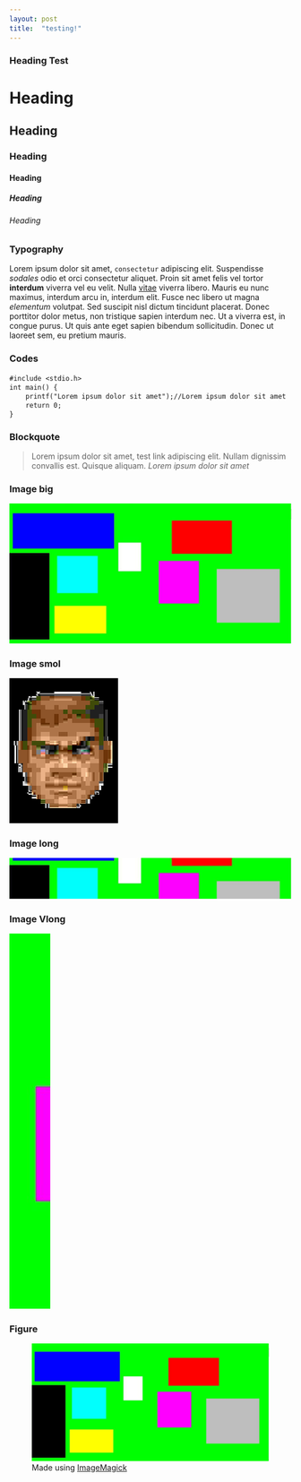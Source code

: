 ```yaml
---
layout: post
title:  "testing!"
---
```

### Heading Test
# Heading
## Heading
### Heading
#### Heading
##### Heading
###### Heading

### Typography
Lorem ipsum dolor sit amet, `consectetur` adipiscing elit. Suspendisse *sodales* odio et orci consectetur aliquet. Proin sit amet felis vel tortor **interdum** viverra vel eu velit. Nulla <u>vitae</u> viverra libero. Mauris eu nunc maximus, interdum arcu in, interdum elit. Fusce nec libero ut magna <i>elementum</i> volutpat. Sed suscipit nisl dictum tincidunt placerat. Donec porttitor dolor metus, non tristique sapien interdum nec. Ut a viverra est, in congue purus. Ut quis ante eget sapien bibendum sollicitudin. Donec ut laoreet sem, eu pretium mauris. 

### Codes
    #include <stdio.h>
    int main() {
        printf("Lorem ipsum dolor sit amet");//Lorem ipsum dolor sit amet
        return 0;
    }

### Blockquote
> Lorem ipsum dolor sit amet, test link adipiscing elit. Nullam dignissim convallis est. Quisque aliquam.
<cite>Lorem ipsum dolor sit amet</cite>

### Image big
![alt text](/assets/img/test.jpg)

### Image smol
![alt text](/assets/img/doomguy.jpeg)

### Image long
![alt text](/assets/img/long.jpg)

### Image Vlong 
![alt text](/assets/img/ylong.jpg)

### Figure
<figure>
    <img src="/assets/img/test.jpg" alt="alt text" />
    <figcaption>Made using <a href="https://www.imagemagick.org">ImageMagick</a></figcaption>
</figure>

